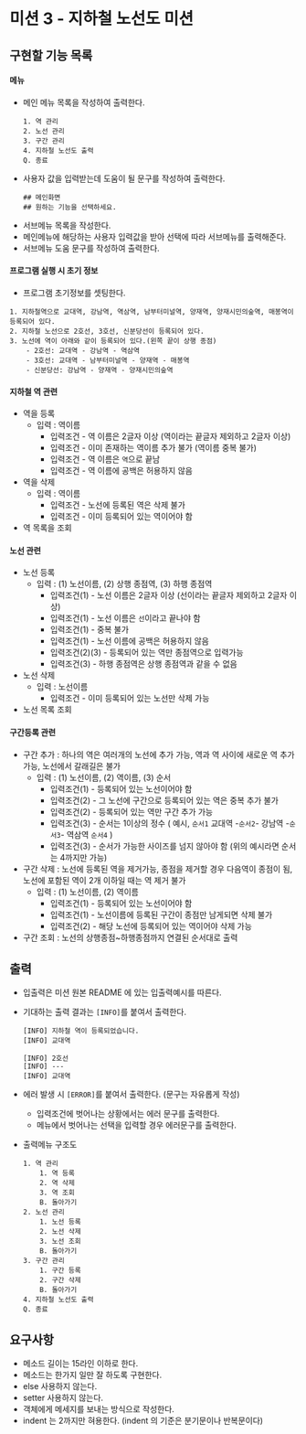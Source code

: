 # 미션 3 - 지하철 노선도 미션

## 구현할 기능 목록

#### 메뉴
- 메인 메뉴 목록을 작성하여 출력한다.
    ```
  1. 역 관리
  2. 노선 관리
  3. 구간 관리
  4. 지하철 노선도 출력
  Q. 종료
  ```
- 사용자 값을 입력받는데 도움이 될 문구를 작성하여 출력한다. 
    ```
  ## 메인화면
  ## 원하는 기능을 선택하세요.
  ```
- 서브메뉴 목록을 작성한다.
- 메인메뉴에 해당하는 사용자 입력값을 받아 선택에 따라 서브메뉴를 출력해준다.
- 서브메뉴 도움 문구를 작성하여 출력한다.

#### 프로그램 실행 시 초기 정보

- 프로그램 초기정보를 셋팅한다.
```
1. 지하철역으로 교대역, 강남역, 역삼역, 남부터미널역, 양재역, 양재시민의숲역, 매봉역이 등록되어 있다.
2. 지하철 노선으로 2호선, 3호선, 신분당선이 등록되어 있다.
3. 노선에 역이 아래와 같이 등록되어 있다.(왼쪽 끝이 상행 종점)
    - 2호선: 교대역 - 강남역 - 역삼역
    - 3호선: 교대역 - 남부터미널역 - 양재역 - 매봉역
    - 신분당선: 강남역 - 양재역 - 양재시민의숲역
```


#### 지하철 역 관련

- 역을 등록
    - 입력 : 역이름   
        - 입력조건 - 역 이름은 2글자 이상 (역이라는 끝글자 제외하고 2글자 이상)
        - 입력조건 - 이미 존재하는 역이름 추가 불가 (역이름 중복 불가)
        - 입력조건 - 역 이름은 `역`으로 끝남
        - 입력조건 - 역 이름에 공백은 허용하지 않음
- 역을 삭제
    - 입력 : 역이름    
        - 입력조건 - 노선에 등록된 역은 삭제 불가
        - 입력조건 - 이미 등록되어 있는 역이어야 함
- 역 목록을 조회

#### 노선 관련

- 노선 등록
    - 입력 : (1) 노선이름, (2) 상행 종점역, (3) 하행 종점역
        - 입력조건(1) - 노선 이름은 2글자 이상 (선이라는 끝글자 제외하고 2글자 이상)
        - 입력조건(1) - 노선 이름은 `선`이라고 끝나야 함
        - 입력조건(1) - 중복 불가        
        - 입력조건(1) - 노선 이름에 공백은 허용하지 않음
        - 입력조건(2)(3) - 등록되어 있는 역만 종점역으로 입력가능
        - 입력조건(3) - 하행 종점역은 상행 종점역과 같을 수 없음
- 노선 삭제
    - 입력 : 노선이름
        - 입력조건 - 이미 등록되어 있는 노선만 삭제 가능
- 노선 목록 조회

#### 구간등록 관련

- 구간 추가 : 하나의 역은 여러개의 노선에 추가 가능, 역과 역 사이에 새로운 역 추가 가능, 노선에서 갈래길은 불가
    - 입력 : (1) 노선이름, (2) 역이름, (3) 순서
        - 입력조건(1) - 등록되어 있는 노선이어야 함
        - 입력조건(2) - 그 노선에 구간으로 등록되어 있는 역은 중복 추가 불가
        - 입력조건(2) - 등록되어 있는 역만 구간 추가 가능
        - 입력조건(3) - 순서는 1이상의 정수 ( 예시, `순서1` 교대역 -`순서2`- 강남역 -`순서3`- 역삼역 `순서4` )
        - 입력조건(3) - 순서가 가능한 사이즈를 넘지 않아야 함 (위의 예시라면 순서는 4까지만 가능)
- 구간 삭제 : 노선에 등록된 역을 제거가능, 종점을 제거할 경우 다음역이 종점이 됨, 노선에 포함된 역이 2개 이하일 때는 역 제거 불가
    - 입력 : (1) 노선이름, (2) 역이름 
        - 입력조건(1) - 등록되어 있는 노선이어야 함 
        - 입력조건(1) - 노선이름에 등록된 구간이 종점만 남게되면 삭제 불가
        - 입력조건(2) - 해당 노선에 등록되어 있는 역이어야 삭제 가능
- 구간 조회 : 노선의 상행종점~하행종점까지 연결된 순서대로 출력


## 출력

- 입출력은 미션 원본 README 에 있는 입출력예시를 따른다.
- 기대하는 출력 결과는 `[INFO]`를 붙여서 출력한다.
    ```
  [INFO] 지하철 역이 등록되었습니다.
  [INFO] 교대역
   
  [INFO] 2호선
  [INFO] ---
  [INFO] 교대역
  ```
- 에러 발생 시 `[ERROR]`를 붙여서 출력한다. (문구는 자유롭게 작성)
    - 입력조건에 벗어나는 상황에서는 에러 문구를 출력한다.
    - 메뉴에서 벗어나는 선택을 입력할 경우 에러문구를 출력한다.
    
- 출력메뉴 구조도
    ```
  1. 역 관리
        1. 역 등록
        2. 역 삭제
        3. 역 조회
        B. 돌아가기
  2. 노선 관리
        1. 노선 등록
        2. 노선 삭제
        3. 노선 조회
        B. 돌아가기
  3. 구간 관리
        1. 구간 등록
        2. 구간 삭제
        B. 돌아가기
  4. 지하철 노선도 출력
  Q. 종료
  ```
  
## 요구사항

- 메소드 길이는 15라인 이하로 한다.
- 메소드는 한가지 일만 잘 하도록 구현한다.
- else 사용하지 않는다.
- setter 사용하지 않는다.
- 객체에게 메세지를 보내는 방식으로 작성한다.
- indent 는 2까지만 혀용한다. (indent 의 기준은 분기문이나 반복문이다)